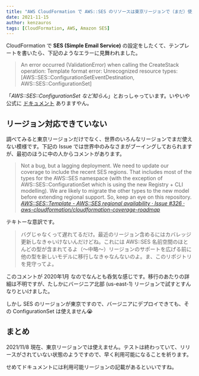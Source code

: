 ```yaml
---
title: "AWS CloudFormation で AWS::SES のリソースは東京リージョンで（まだ）使えないという話"
date: 2021-11-15
author: kenzauros
tags: [CloudFormation, AWS, Amazon SES]
---
```


CloudFormation で **SES (Simple Email Service)** の設定をしたくて、テンプレートを書いたら、下記のようなエラーに見舞われました。

> An error occurred (ValidationError) when calling the CreateStack operation: Template format error: Unrecognized resource types: [AWS::SES::ConfigurationSetEventDestination, AWS::SES::ConfigurationSet]

「*AWS::SES::ConfigurationSet など知らん*」とおっしゃっています。いやいや公式に [ドキュメント](https://docs.aws.amazon.com/ja_jp/AWSCloudFormation/latest/UserGuide/aws-resource-ses-configurationset.html) ありますやん。

## リージョン対応できていない

調べてみると東京リージョンだけでなく、世界のいろんなリージョンでまだ使えない模様です。下記の Issue では世界中のみなさまがブーイングしておられますが、最初のほうに中の人からコメントがあります。

> Not a bug, but a lagging deployment. We need to update our coverage to include the recent SES regions. That includes most of the types for the AWS::SES namespace (with the exception of AWS::SES::ConfigurationSet which is using the new Registry + CLI modelling). We are likely to migrate the other types to the new model before extending regional support. So, keep an eye on this repository.  
> <cite>[AWS::SES::Template - AWS::SES regional availability · Issue #326 · aws-cloudformation/cloudformation-coverage-roadmap](https://github.com/aws-cloudformation/cloudformation-coverage-roadmap/issues/326)</cite>

テキトーな意訳です。

> バグじゃなくって遅れてるだけ。最近のリージョン含めるにはカバレッジ更新しなきゃいけないんだけどね。これには AWS::SES 名前空間のほとんどの型が含まれてるよ（～中略～）リージョンのサポートを広げる前に他の型を新しいモデルに移行しなきゃなんないのよ。ま、このリポジトリを見守ってよ。

このコメントが 2020年1月 なのでなんとも呑気な感じです。移行のあたりの詳細は不明ですが、たしかにバージニア北部 (us-east-1) リージョンで試すとすんなりといけました。

しかし SES のリージョンが東京ですので、バージニアにデプロイできても、その ConfigurationSet は使えません😭

## まとめ

2021/11/8 現在、東京リージョンでは使えません。テストは終わっていて、リリースがされていない状態のようですので、早く利用可能になることを祈ります。

せめてドキュメントには利用可能リージョンの記載があるといいですね。
